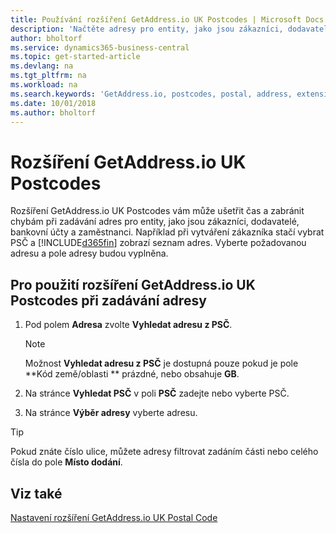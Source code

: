 ```yaml
---
title: Používání rozšíření GetAddress.io UK Postcodes | Microsoft Docs
description: 'Načtěte adresy pro entity, jako jsou zákazníci, dodavatelé, zaměstnanci a banky, ve Velké Británii ze služby GetAddress.io.'
author: bholtorf
ms.service: dynamics365-business-central
ms.topic: get-started-article
ms.devlang: na
ms.tgt_pltfrm: na
ms.workload: na
ms.search.keywords: 'GetAddress.io, postcodes, postal, address, extension'
ms.date: 10/01/2018
ms.author: bholtorf
---
```


# <a name="the-getaddressio-uk-postcodes-extension"></a>Rozšíření GetAddress.io UK Postcodes
Rozšíření GetAddress.io UK Postcodes vám může ušetřit čas a zabránit chybám při zadávání adres pro entity, jako jsou zákazníci, dodavatelé, bankovní účty a zaměstnanci. Například při vytváření zákazníka stačí vybrat PSČ a [!INCLUDE[d365fin](includes/d365fin_md.md)] zobrazí seznam adres. Vyberte požadovanou adresu a pole adresy budou vyplněna.

## <a name="to-use-the-getaddressio-uk-postcodes-extension-when-you-enter-an-address"></a>Pro použití rozšíření GetAddress.io UK Postcodes při zadávání adresy
1. Pod polem **Adresa** zvolte **Vyhledat adresu z PSČ**.

   > [!NOTE]  
   > Možnost **Vyhledat adresu z PSČ** je dostupná pouze pokud je pole **Kód země/oblasti
   > ** prázdné, nebo obsahuje **GB**.
2. Na stránce **Vyhledat PSČ** v poli **PSČ** zadejte nebo vyberte PSČ.
3. Na stránce **Výběr adresy** vyberte adresu.

> [!TIP]  
> Pokud znáte číslo ulice, můžete adresy filtrovat zadáním části nebo celého čísla do pole **Místo dodání**.


## <a name="see-also"></a>Viz také
[Nastavení rozšíření GetAddress.io UK Postal Code](LocalFunctionality/UnitedKingdom/uk-setup-postal-code-service.md)
